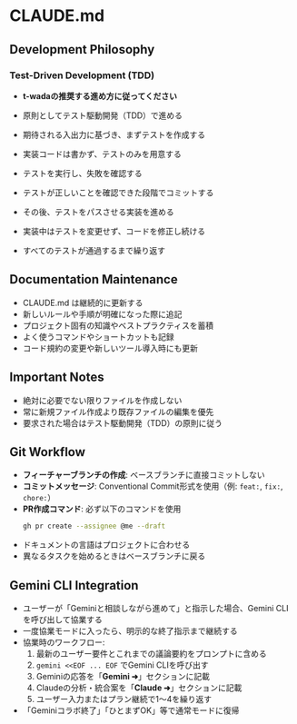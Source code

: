 # CLAUDE.md

## Development Philosophy

### Test-Driven Development (TDD)

- **t-wadaの推奨する進め方に従ってください**

- 原則としてテスト駆動開発（TDD）で進める
- 期待される入出力に基づき、まずテストを作成する
- 実装コードは書かず、テストのみを用意する
- テストを実行し、失敗を確認する
- テストが正しいことを確認できた段階でコミットする
- その後、テストをパスさせる実装を進める
- 実装中はテストを変更せず、コードを修正し続ける
- すべてのテストが通過するまで繰り返す

## Documentation Maintenance

- CLAUDE.md は継続的に更新する
- 新しいルールや手順が明確になった際に追記
- プロジェクト固有の知識やベストプラクティスを蓄積
- よく使うコマンドやショートカットも記録
- コード規約の変更や新しいツール導入時にも更新

## Important Notes

- 絶対に必要でない限りファイルを作成しない
- 常に新規ファイル作成より既存ファイルの編集を優先
- 要求された場合はテスト駆動開発（TDD）の原則に従う

## Git Workflow

- **フィーチャーブランチの作成**: ベースブランチに直接コミットしない
- **コミットメッセージ**: Conventional Commit形式を使用（例: `feat:`, `fix:`, `chore:`）
- **PR作成コマンド**: 必ず以下のコマンドを使用
  ```bash
  gh pr create --assignee @me --draft 
  ```
- ドキュメントの言語はプロジェクトに合わせる
- 異なるタスクを始めるときはベースブランチに戻る

## Gemini CLI Integration

- ユーザーが「Geminiと相談しながら進めて」と指示した場合、Gemini CLIを呼び出して協業する
- 一度協業モードに入ったら、明示的な終了指示まで継続する
- 協業時のワークフロー:
  1. 最新のユーザー要件とこれまでの議論要約をプロンプトに含める
  2. `gemini <<EOF ... EOF` でGemini CLIを呼び出す
  3. Geminiの応答を「**Gemini ➜**」セクションに記載
  4. Claudeの分析・統合案を「**Claude ➜**」セクションに記載
  5. ユーザー入力またはプラン継続で1〜4を繰り返す
- 「Geminiコラボ終了」「ひとまずOK」等で通常モードに復帰
